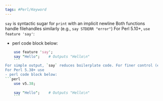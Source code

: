 ```yaml
---
tags: #Perl/Keyword
---
```



`say` is syntactic sugar for `print` with an implicit newline
Both functions handle filehandles similarly (e.g., `say STDERR "error"`)
For Perl 5.10+, `use feature 'say'`:
- perl code block below:
```perl
	use feature 'say';
	say "Hello";	# Outputs "Hello\n"
	```
For simple output, `say` reduces boilerplate code. For finer control (e.g., omitting newlines), `print` remains necessary.
For Perl 5.38+ use
- perl code block below:
```perl
	use v5.38;
	
	say "Hello";	# Outputs "Hello\n"
	```
